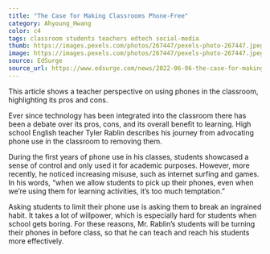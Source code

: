 ```yaml
---
title: "The Case for Making Classrooms Phone-Free"
category: Ahyoung_Hwang
color: c4
tags: classroom students teachers edtech social-media
thumb: https://images.pexels.com/photos/267447/pexels-photo-267447.jpeg?auto=compress&cs=tinysrgb&w=350
image: https://images.pexels.com/photos/267447/pexels-photo-267447.jpeg?auto=compress&cs=tinysrgb&w=600
source: EdSurge
source_url: https://www.edsurge.com/news/2022-06-06-the-case-for-making-classrooms-phone-free
---
```

This article shows a teacher perspective on using phones in the classroom, highlighting its pros and cons.

<!--more-->
Ever since technology has been integrated into the classroom there has been a debate over its pros, cons, and its overall benefit to learning. High school English teacher Tyler Rablin describes his journey from advocating phone use in the classroom to removing them.

During the first years of phone use in his classes, students showcased a sense of control and only used it for academic purposes. However, more recently, he noticed increasing misuse, such as internet surfing and games. In his words, “when we allow students to pick up their phones, even when we’re using them for learning activities, it’s too much temptation.”

Asking students to limit their phone use is asking them to break an ingrained habit. It takes a lot of willpower, which is especially hard for students when school gets boring. For these reasons, Mr. Rablin’s students will be turning their phones in before class, so that he can teach and reach his students more effectively.
